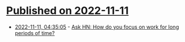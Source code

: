 # [Published on 2022-11-11](index.md)

* [2022-11-11, 04:35:05](https://news.ycombinator.com/item?id=33557338) - [Ask HN: How do you focus on work for long periods of time?](https://news.ycombinator.com/item?id=33557338)
